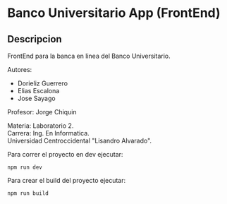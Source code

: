 # Banco Universitario App (FrontEnd)

## Descripcion

FrontEnd para la banca en linea del Banco Universitario.

Autores:
- Dorieliz Guerrero
- Elias Escalona
- Jose Sayago

Profesor: Jorge Chiquin

Materia: Laboratorio 2. \
Carrera: Ing. En Informatica.\
Universidad Centroccidental "Lisandro Alvarado".

Para correr el proyecto en dev ejecutar:

~~~
npm run dev
~~~

Para crear el build del proyecto ejecutar:

~~~
npm run build
~~~
